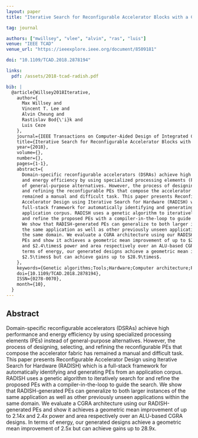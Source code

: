 ```yaml
---
layout: paper
title: "Iterative Search for Reconfigurable Accelerator Blocks with a Compiler in the Loop"

tag: journal

authors: ["mwillsey", "vlee", "alvin", "ras", "luis"]
venue: "IEEE TCAD"
venue_url: "https://ieeexplore.ieee.org/document/8509181"

doi: "10.1109/TCAD.2018.2878194"

links:
  pdf: /assets/2018-tcad-radish.pdf

bib: |
  @article{Willsey2018Iterative,
    author={
      Max Willsey and
      Vincent T. Lee and
      Alvin Cheung and
      Rastislav Bod{\'i}k and
      Luis Ceze
    },
    journal={IEEE Transactions on Computer-Aided Design of Integrated Circuits and Systems},
    title={Iterative Search for Reconfigurable Accelerator Blocks with a Compiler in the Loop},
    year={2018},
    volume={},
    number={},
    pages={1-1},
    abstract={
      Domain-specific reconfigurable accelerators (DSRAs) achieve high performance
      and energy efficiency by using specialized processing elements (PEs) instead
      of general-purpose alternatives. However, the process of designing, selecting,
      and refining the reconfigurable PEs that compose the accelerator fabric has
      remained a manual and difficult task. This paper presents Reconfigurable
      Accelerator Design using Iterative Search for Hardware (RADISH) which is a
      full-stack framework for automatically identifying and generating PEs from an
      application corpus. RADISH uses a genetic algorithm to iteratively search for
      and refine the proposed PEs with a compiler-in-the-loop to guide the search.
      We show that RADISH-generated PEs can generalize to both larger instances of
      the same application as well as other previously unseen applications within
      the same domain. We evaluate a CGRA architecture using our RADISH-generated
      PEs and show it achieves a geometric mean improvement of up to $2.14\times$
      and $2.4\times$ power and area respectively over an ALU-based CGRA designs. In
      terms of energy, our generated designs achieve a geometric mean improvement of
      $2.5\times$ but can achieve gains up to $28.9\times$.
    },
    keywords={Genetic algorithms;Tools;Hardware;Computer architecture;Python;Field programmable gate arrays;DSL},
    doi={10.1109/TCAD.2018.2878194},
    ISSN={0278-0070},
    month={10},
  }
---
```


## Abstract

Domain-specific reconfigurable accelerators (DSRAs) achieve high
performance and energy efficiency by using specialized processing
elements (PEs) instead of general-purpose alternatives. However, the
process of designing, selecting, and refining the reconfigurable PEs
that compose the accelerator fabric has remained a manual and
difficult task. This paper presents Reconfigurable Accelerator Design
using Iterative Search for Hardware (RADISH) which is a full-stack
framework for automatically identifying and generating PEs from an
application corpus. RADISH uses a genetic algorithm to iteratively
search for and refine the proposed PEs with a compiler-in-the-loop to
guide the search.  We show that RADISH-generated PEs can generalize to
both larger instances of the same application as well as other
previously unseen applications within the same domain. We evaluate a
CGRA architecture using our RADISH-generated PEs and show it achieves
a geometric mean improvement of up to 2.14x and 2.4x
power and area respectively over an ALU-based CGRA designs. In terms
of energy, our generated designs achieve a geometric mean improvement
of 2.5x but can achieve gains up to 28.9x.
